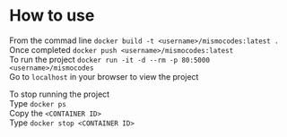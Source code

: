 How to use 
===========

From the commad line `docker build -t <username>/mismocodes:latest .`  
Once completed `docker push <username>/mismocodes:latest`   
To run the project `docker run -it -d --rm -p 80:5000 <username>/mismocodes`  
Go to `localhost` in your browser to view the project  

To stop running the project  
Type `docker ps`  
Copy the `<CONTAINER ID>`  
Type `docker stop <CONTAINER ID>`  
